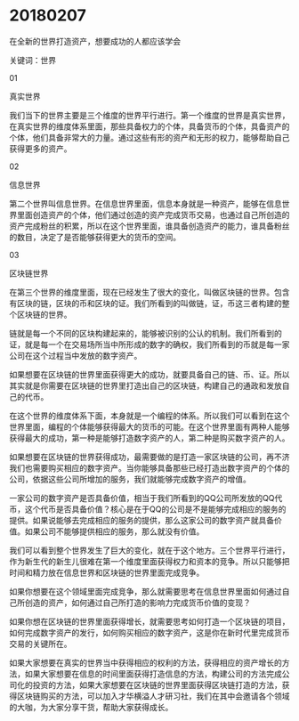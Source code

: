 # 20180207
在全新的世界打造资产，想要成功的人都应该学会

关键词：世界

01

真实世界

我们当下的世界主要是三个维度的世界平行进行。第一个维度的世界是真实世界，在真实世界的维度体系里面，那些具备权力的个体，具备货币的个体，具备资产的个体，他们具备非常大的力量。通过这些有形的资产和无形的权力，能够帮助自己获得更多的资产。

02

信息世界

第二个世界叫信息世界。在信息世界里面，信息本身就是一种资产，能够在信息世界里面创造资产的个体，他们通过创造的资产完成货币交易，也通过自己所创造的资产完成粉丝的积累，所以在这个世界里面，谁具备创造资产的能力，谁具备粉丝的数目，决定了是否能够获得更大的货币的空间。

03

区块链世界

在第三个世界的维度里面，现在已经发生了很大的变化，叫做区块链的世界。包含有区块的链，区块的币和区块的证。我们所看到的叫做链，证，币这三者构建的整个区块链的世界。

链就是每一个不同的区块构建起来的，能够被识别的公认的机制。我们所看到的证，就是每一个在交易场所当中所形成的数字的确权，我们所看到的币就是每一家公司在这个过程当中发放的数字资产。

如果想要在区块链的世界里面获得更大的成功，就要具备自己的链、币、证。所以其实就是你需要在区块链的世界里打造出自己的区块链，构建自己的通政和发放自己的代币。

在这个世界的维度体系下面，本身就是一个编程的体系。所以我们可以看到在这个世界里面，编程的个体能够获得最大的货币的可能。在这个世界里面有两种人能够获得最大的成功，第一种是能够打造数字资产的人，第二种是购买数字资产的人。

如果想要在区块链的世界获得成功，最需要做的是打造一家区块链的公司，再不济我们也需要购买相应的数字资产。当你能够具备那些已经打造出数字资产的个体的公司，依据这些公司所增加的服务，我们就能够完成数字资产的增值。

一家公司的数字资产是否具备价值，相当于我们所看到的QQ公司所发放的QQ代币，这个代币是否具备价值？核心是在于QQ的公司是不是能够完成相应的服务的提供。如果说能够去完成相应的服务的提供，那么这家公司的数字资产就具备价值。如果公司不能够提供相应的服务，那么就没有价值。

我们可以看到整个世界发生了巨大的变化，就在于这个地方。三个世界平行进行，作为新生代的新生儿很难在第一个维度里面获得权力和资本的竞争。所以只能够把时间和精力放在信息世界和区块链的世界里面完成竞争。

如果你想要在这个领域里面完成竞争，那么就需要思考在信息世界里面如何通过自己所创造的资产，如何通过自己所打造的影响力完成货币价值的变现？

如果你想在区块链的世界里面获得增长，就需要思考如何打造一个区块链的项目，如何完成数字资产的发行，如何购买相应的数字资产，这是你在新时代里完成货币交易的关键所在。

如果大家想要在真实的世界当中获得相应的权利的方法，获得相应的资产增长的方法，如果大家想要在信息的时间里面获得打造信息的方法，构建公司的方法完成公司化的投资的方法，如果大家想要在区块链的世界里面获得区块链打造的方法，获得区块链购买的方法，可以加入才华横溢人才研习社，我们在其中会邀请各个领域的大咖，为大家分享干货，帮助大家获得成长。
